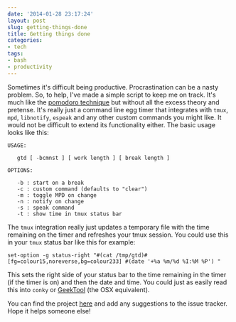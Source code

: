 ```yaml
---
date: '2014-01-28 23:17:24'
layout: post
slug: getting-things-done
title: Getting things done
categories:
- tech
tags:
- bash
- productivity
---
```


Sometimes it's difficult being productive. Procrastination can be a nasty problem. So, to help, I've made a simple script to keep me on track. It's much like the [pomodoro technique](http://pomodorotechnique.com/) but without all the excess theory and pretense. It's really just a command line egg timer that integrates with `tmux`, `mpd`, `libnotify`, `espeak` and any other custom commands you might like. It would not be difficult to extend its functionality either. The basic usage looks like this:

    USAGE:

       gtd [ -bcmnst ] [ work length ] [ break length ]

    OPTIONS:

       -b : start on a break
       -c : custom command (defaults to "clear")
       -m : toggle MPD on change
       -n : notify on change
       -s : speak command
       -t : show time in tmux status bar

The `tmux` integration really just updates a temporary file with the time remaining on the timer and refreshes your tmux session. You could use this in your `tmux` status bar like this for example:

    set-option -g status-right "#(cat /tmp/gtd)#[fg=colour15,noreverse,bg=colour233] #(date '+%a %m/%d %I:%M %P') "

This sets the right side of your status bar to the time remaining in the timer (if the timer is on) and then the date and time. You could just as easily read this into `conky` or [GeekTool](http://projects.tynsoe.org/geektool) (the OSX equivalent).

You can find the project [here](https://github.com/connermcd/gtd) and add any suggestions to the issue tracker. Hope it helps someone else!
